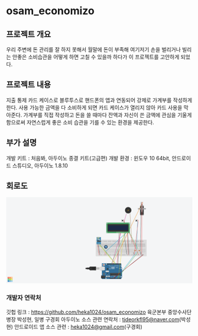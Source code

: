# osam_economizo
## 프로젝트 개요
우리 주변에 돈 관리를 잘 하지 못해서 월말에 돈이 부족해 여기저기 손을 벌리거나 빌리는 안좋은 소비습관을 어떻게 하면 고칠 수 있을까 하다가 이 프로젝트를 고안하게 되었다.
## 프로젝트 내용
지출 통제 카드 케이스로 블루투스로 핸드폰의 앱과 연동되어 강제로 가계부를 작성하게 한다. 사용 가능한 금액을 다 소비하게 되면 카드 케이스가 열리지 않아 카드 사용을 막아준다. 가계부를 직접 작성하고 돈을 쓸 때마다 잔액과 자신이 쓴 금액에 관심을 기울게 함으로써 자연스럽게 좋은 소비 습관을 기를 수 있는 환경을 제공한다.
## 부가 설명
개발 키트 : 처음봐, 아두이노 종결 키트(고급편)
개발 환경 : 윈도우 10 64bit, 안드로이드 스튜디오, 아두이노 1.8.10
## 회로도
![economizo](./economizo.png)
### 개발자 연락처
깃헙 링크 : https://github.com/heka1024/osam_economizo
육군본부 중앙수사단 병장 박성현, 일병 구경회
아두이노 소스 관련 연락처 : tjdeorkfl95@naver.com(박성현)
안드로이드 앱 소스 관련 : heka1024@gmail.com(구경회)
